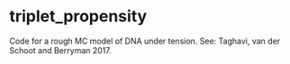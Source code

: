 # triplet_propensity
Code for a rough MC model of DNA under tension. See: Taghavi, van der Schoot and Berryman 2017.
